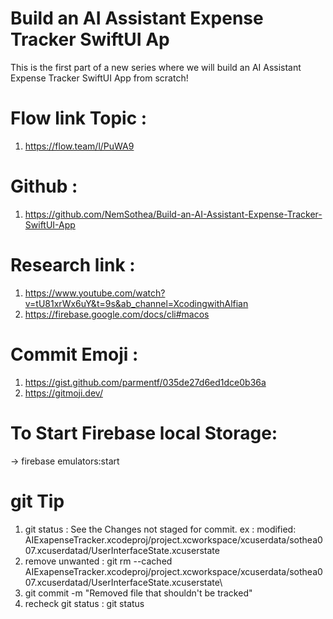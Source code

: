 # Build an AI Assistant Expense Tracker SwiftUI Ap
This is the first part of a new series where we will build an AI Assistant Expense Tracker SwiftUI App from scratch!

# Flow link Topic :
1. https://flow.team/l/PuWA9

# Github : 

1. https://github.com/NemSothea/Build-an-AI-Assistant-Expense-Tracker-SwiftUI-App

# Research link : 
1. https://www.youtube.com/watch?v=tU81xrWx6uY&t=9s&ab_channel=XcodingwithAlfian
2. https://firebase.google.com/docs/cli#macos


# Commit Emoji :

1. https://gist.github.com/parmentf/035de27d6ed1dce0b36a
2. https://gitmoji.dev/

# To Start Firebase local Storage:

-> firebase emulators:start



# git Tip 
1.  git status : See the Changes not staged for commit.
    ex :     modified:   AIExapenseTracker.xcodeproj/project.xcworkspace/xcuserdata/sothea007.xcuserdatad/UserInterfaceState.xcuserstate
2. remove unwanted :
    git rm --cached AIExapenseTracker.xcodeproj/project.xcworkspace/xcuserdata/sothea007.xcuserdatad/UserInterfaceState.xcuserstate\
3. git commit -m "Removed file that shouldn't be tracked"
4. recheck git status :  git status 
    



